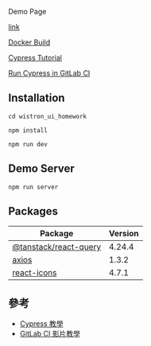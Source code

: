 Demo Page

[link](https://pa022069.github.io/wistron_ui_homework/)

[Docker Build](https://javascript.plainenglish.io/step-by-step-guide-to-dockerize-react-app-created-using-vite-90772423f7fb)

[Cypress Tutorial](https://example.cypress.io/commands/querying)

[Run Cypress in GitLab CI](https://medium.com/devops-with-valentine/run-your-cypress-e2e-tests-in-gitlab-ci-complete-guide-909990962001)

## Installation

```
cd wistron_ui_homework

npm install

npm run dev
```

## Demo Server

```
npm run server
```

## Packages

| Package                                                                      | Version |
| ---------------------------------------------------------------------------- | :------ |
| [@tanstack/react-query](https://www.npmjs.com/package/@tanstack/react-query) | 4.24.4  |
| [axios](https://www.npmjs.com/package/axios)                                 | 1.3.2   |
| [react-icons](https://react-icons.github.io/react-icons/search?q=bell)       | 4.7.1   |

## 參考

- [Cypress 教學](https://medium.com/devops-with-valentine/run-your-cypress-e2e-tests-in-gitlab-ci-complete-guide-909990962001)
- [GitLab CI 影片教學](https://www.youtube.com/watch?v=-4XT8-znkuc&list=PLBd8JGCAcUAEwyH2kT1wW2BUmcSPQzGcu&index=1)